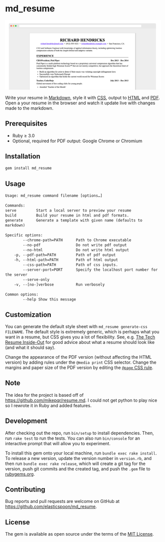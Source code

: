 # md_resume

![](resume.png)

Write your resume in [Markdown](https://raw.githubusercontent.com/mikepqr/resume.md/main/resume.md), style it with [CSS](resume.css), output to [HTML](resume.html) and [PDF](resume.pdf). Open a your resume in the browser and watch it update live with changes made to the markdown.

## Prerequisites

- Ruby ≥ 3.0
- Optional, required for PDF output: Google Chrome or Chromium

## Installation

```bash
gem install md_resume
```

## Usage

```
Usage: md_resume command filename [options…]

Commands:
serve         Start a local server to preview your resume
build         Build your resume in html and pdf formats.
generate      Generate a template with given name (defaults to markdown)

Specific options:
        --chrome-path=PATH      Path to Chrome executable
        --no-pdf                Do not write pdf output
        --no-html               Do not write html output
    -p, --pdf-path=PATH         Path of pdf output
    -h, --html-path=PATH        Path of html output
        --css-path=PATH         Path of css inputs.
        --server-port=PORT      Specify the localhost port number for the server
        --serve-only
    -v, --[no-]verbose          Run verbosely

Common options:
        --help Show this message
```

## Customization

You can generate the default style sheet with `md_resume generate-css FILENAME`. The default style is extremely generic, which is perhaps what you want in a resume,
but CSS gives you a lot of flexibility. See, e.g. [The Tech Resume Inside-Out](https://www.thetechinterview.com/) for good advice about what a resume should look like (and what it should say).

Change the appearance of the PDF version (without affecting the HTML version) by adding rules under the `@media print` CSS selector.
Change the margins and paper size of the PDF version by editing the [`@page` CSS rule](https://developer.mozilla.org/en-US/docs/Web/CSS/%40page/size).

## Note

The idea for the project is based off of https://github.com/mikepqr/resume.md. I could not get python to play nice so I rewrote it in Ruby and added features.

## Development

After checking out the repo, run `bin/setup` to install dependencies. Then, run `rake test` to run the tests. You can also run `bin/console` for an interactive prompt that will allow you to experiment.

To install this gem onto your local machine, run `bundle exec rake install`. To release a new version, update the version number in `version.rb`, and then run `bundle exec rake release`, which will create a git tag for the version, push git commits and the created tag, and push the `.gem` file to [rubygems.org](https://rubygems.org).

## Contributing

Bug reports and pull requests are welcome on GitHub at https://github.com/elasticspoon/md_resume.

## License

The gem is available as open source under the terms of the [MIT License](https://opensource.org/licenses/MIT).
